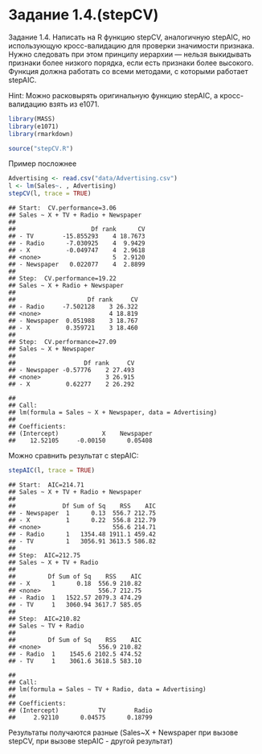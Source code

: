 Задание 1.4.(stepCV)
========================================================
Задание 1.4. Написать на R функцию stepCV, аналогичную stepAIC, но использующую кросс-валидацию для проверки значимости признака. Нужно следовать при этом принципу иерархии — нельзя выкидывать признаки более низкого порядка, если есть признаки более высокого. Функция должна работать со всеми методами, с которыми работает stepAIC.

Hint: Можно расковырять оригинальную функцию stepAIC, а кросс-валидацию взять из e1071.


```r
library(MASS)
library(e1071)
library(rmarkdown)
```


```r
source("stepCV.R")
```

Пример посложнее


```r
Advertising <- read.csv("data/Advertising.csv")
l <- lm(Sales~. , Advertising)
stepCV(l, trace = TRUE)
```

```
## Start:  CV.performance=3.06
## Sales ~ X + TV + Radio + Newspaper
## 
##                     Df rank      CV
## - TV        -15.855293    4 18.7673
## - Radio      -7.030925    4  9.9429
## - X          -0.049747    4  2.9618
## <none>                    5  2.9120
## - Newspaper   0.022077    4  2.8899
## 
## Step:  CV.performance=19.22
## Sales ~ X + Radio + Newspaper
## 
##                    Df rank     CV
## - Radio     -7.502128    3 26.322
## <none>                   4 18.819
## - Newspaper  0.051988    3 18.767
## - X          0.359721    3 18.460
## 
## Step:  CV.performance=27.09
## Sales ~ X + Newspaper
## 
##                   Df rank     CV
## - Newspaper -0.57776    2 27.493
## <none>                  3 26.915
## - X          0.62277    2 26.292
```

```
## 
## Call:
## lm(formula = Sales ~ X + Newspaper, data = Advertising)
## 
## Coefficients:
## (Intercept)            X    Newspaper  
##    12.52105     -0.00150      0.05408
```

Можно сравнить результат с stepAIC:

```r
stepAIC(l, trace = TRUE)
```

```
## Start:  AIC=214.71
## Sales ~ X + TV + Radio + Newspaper
## 
##             Df Sum of Sq    RSS    AIC
## - Newspaper  1      0.13  556.7 212.75
## - X          1      0.22  556.8 212.79
## <none>                    556.6 214.71
## - Radio      1   1354.48 1911.1 459.42
## - TV         1   3056.91 3613.5 586.82
## 
## Step:  AIC=212.75
## Sales ~ X + TV + Radio
## 
##         Df Sum of Sq    RSS    AIC
## - X      1      0.18  556.9 210.82
## <none>                556.7 212.75
## - Radio  1   1522.57 2079.3 474.29
## - TV     1   3060.94 3617.7 585.05
## 
## Step:  AIC=210.82
## Sales ~ TV + Radio
## 
##         Df Sum of Sq    RSS    AIC
## <none>                556.9 210.82
## - Radio  1    1545.6 2102.5 474.52
## - TV     1    3061.6 3618.5 583.10
```

```
## 
## Call:
## lm(formula = Sales ~ TV + Radio, data = Advertising)
## 
## Coefficients:
## (Intercept)           TV        Radio  
##     2.92110      0.04575      0.18799
```

Результаты получаются разные (Sales~X + Newspaper при вызове stepCV, при вызове stepAIC - другой результат)
